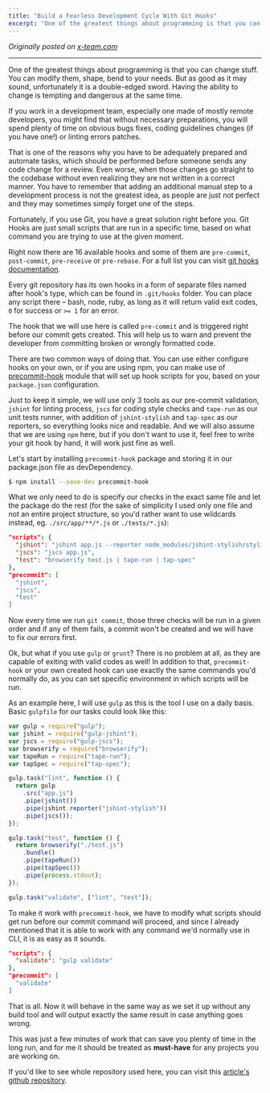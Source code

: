 ```yaml
---
title: "Build a Fearless Development Cycle With Git Hooks"
excerpt: "One of the greatest things about programming is that you can change stuff. You can modify them, shape, bend to your needs. But as good as it may sound, unfortunately it is a double-edged sword. Having the ability to change is tempting and dangerous at the same time."
---
```


_Originally posted on [x-team.com](https://x-team.com/blog/fearless-development-cycle-git-hooks/)_

---

One of the greatest things about programming is that you can change stuff. You can modify them, shape, bend to your needs. But as good as it may sound, unfortunately it is a double-edged sword. Having the ability to change is tempting and dangerous at the same time.

If you work in a development team, especially one made of mostly remote developers, you might find that without necessary preparations, you will spend plenty of time on obvious bugs fixes, coding guidelines changes (if you have one!) or linting errors patches.

That is one of the reasons why you have to be adequately prepared and automate tasks, which should be performed before someone sends any code change for a review. Even worse, when those changes go straight to the codebase without even realizing they are not written in a correct manner. You have to remember that adding an additional manual step to a development process is not the greatest idea, as people are just not perfect and they may sometimes simply forget one of the steps.

Fortunately, if you use Git, you have a great solution right before you. Git Hooks are just small scripts that are run in a specific time, based on what command you are trying to use at the given moment.

Right now there are 16 available hooks and some of them are `pre-commit`, `post-commit`, `pre-receive` or `pre-rebase`. For a full list you can visit [git hooks documentation](https://www.kernel.org/pub/software/scm/git/docs/githooks.html "git hooks documentation").

Every git repository has its own hooks in a form of separate files named after hook's type, which can be found in `.git/hooks` folder. You can place any script there – bash, node, ruby, as long as it will return valid exit codes, `0` for success or `>= 1` for an error.

The hook that we will use here is called `pre-commit` and is triggered right before our commit gets created. This will help us to warn and prevent the developer from committing broken or wrongly formatted code.

There are two common ways of doing that. You can use either configure hooks on your own, or if you are using npm, you can make use of [precommit-hook](https://github.com/nlf/precommit-hook "precommit-hook") module that will set up hook scripts for you, based on your `package.json` configuration.

Just to keep it simple, we will use only 3 tools as our pre-commit validation, `jshint` for linting process, `jscs` for coding style checks and `tape-run` as our unit tests runner, with addition of `jshint-stylish` and `tap-spec` as our reporters, so everything looks nice and readable. And we will also assume that we are using `npm` here, but if you don't want to use it, feel free to write your git hook by hand, it will work just fine as well.

Let's start by installing `precommit-hook` package and storing it in our package.json file as devDependency.

```sh
$ npm install --save-dev precommit-hook
```

What we only need to do is specify our checks in the exact same file and let the package do the rest (for the sake of simplicity I used only one file and not an entire project structure, so you'd rather want to use wildcards instead, eg. `./src/app/**/*.js` or `./tests/*.js`):

```json
"scripts": {
  "jshint": "jshint app.js --reporter node_modules/jshint-stylish/stylish.js",
  "jscs": "jscs app.js",
  "test": "browserify test.js | tape-run | tap-spec"
},
"precommit": [
  "jshint",
  "jscs",
  "test"
]
```

Now every time we run `git commit`, those three checks will be run in a given order and if any of them fails, a commit won't be created and we will have to fix our errors first.

Ok, but what if you use `gulp` or `grunt`? There is no problem at all, as they are capable of exiting with valid codes as well! In addition to that, `precommit-hook` or your own created hook can use exactly the same commands you'd normally do, as you can set specific environment in which scripts will be run.

As an example here, I will use `gulp` as this is the tool I use on a daily basis.  
 Basic `gulpfile` for our tasks could look like this:

```js
var gulp = require("gulp");
var jshint = require("gulp-jshint");
var jscs = require("gulp-jscs");
var browserify = require("browserify");
var tapeRun = require("tape-run");
var tapSpec = require("tap-spec");

gulp.task("lint", function () {
  return gulp
    .src("app.js")
    .pipe(jshint())
    .pipe(jshint.reporter("jshint-stylish"))
    .pipe(jscs());
});

gulp.task("test", function () {
  return browserify("./test.js")
    .bundle()
    .pipe(tapeRun())
    .pipe(tapSpec())
    .pipe(process.stdout);
});

gulp.task("validate", ["lint", "test"]);
```

To make it work with `precommit-hook`, we have to modify what scripts should get run before our commit command will proceed, and since I already mentioned that it is able to work with any command we'd normally use in CLI, it is as easy as it sounds.

```json
"scripts": {
  "validate": "gulp validate"
},
"precommit": [
  "validate"
]
```

That is all. Now it will behave in the same way as we set it up without any build tool and will output exactly the same result in case anything goes wrong.

This was just a few minutes of work that can save you plenty of time in the long run, and for me it should be treated as **must-have** for any projects you are working on.

If you'd like to see whole repository used here, you can visit this [article's github repository](https://github.com/kamilogorek/githooks-article "article's github repository").

